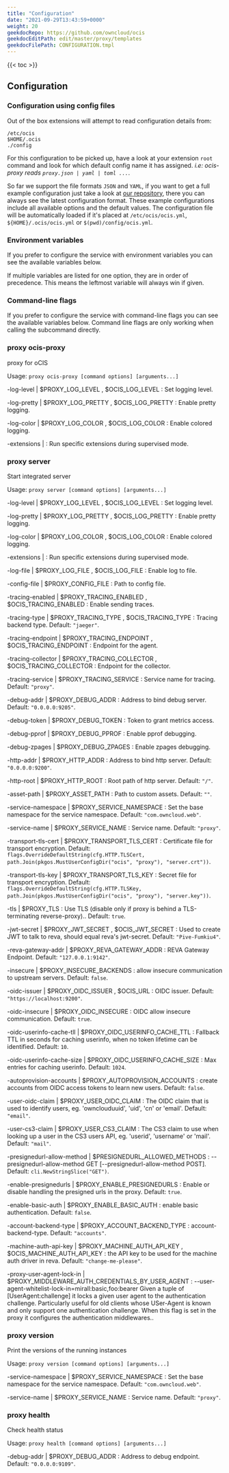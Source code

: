 ```yaml
---
title: "Configuration"
date: "2021-09-29T13:43:59+0000"
weight: 20
geekdocRepo: https://github.com/owncloud/ocis
geekdocEditPath: edit/master/proxy/templates
geekdocFilePath: CONFIGURATION.tmpl
---
```


{{< toc >}}

## Configuration

### Configuration using config files

Out of the box extensions will attempt to read configuration details from:

```console
/etc/ocis
$HOME/.ocis
./config
```

For this configuration to be picked up, have a look at your extension `root` command and look for which default config name it has assigned. *i.e: ocis-proxy reads `proxy.json | yaml | toml ...`*.

So far we support the file formats `JSON` and `YAML`, if you want to get a full example configuration just take a look at [our repository](https://github.com/owncloud/ocis/tree/master/proxy/config), there you can always see the latest configuration format. These example configurations include all available options and the default values. The configuration file will be automatically loaded if it's placed at `/etc/ocis/ocis.yml`, `${HOME}/.ocis/ocis.yml` or `$(pwd)/config/ocis.yml`.

### Environment variables

If you prefer to configure the service with environment variables you can see the available variables below.

If multiple variables are listed for one option, they are in order of precedence. This means the leftmost variable will always win if given.

### Command-line flags

If you prefer to configure the service with command-line flags you can see the available variables below. Command line flags are only working when calling the subcommand directly.

### proxy ocis-proxy

proxy for oCIS

Usage: `proxy ocis-proxy [command options] [arguments...]`


-log-level |  $PROXY_LOG_LEVEL , $OCIS_LOG_LEVEL
: Set logging level.


-log-pretty |  $PROXY_LOG_PRETTY , $OCIS_LOG_PRETTY
: Enable pretty logging.


-log-color |  $PROXY_LOG_COLOR , $OCIS_LOG_COLOR
: Enable colored logging.


-extensions | 
: Run specific extensions during supervised mode.







































### proxy server

Start integrated server

Usage: `proxy server [command options] [arguments...]`


-log-level |  $PROXY_LOG_LEVEL , $OCIS_LOG_LEVEL
: Set logging level.


-log-pretty |  $PROXY_LOG_PRETTY , $OCIS_LOG_PRETTY
: Enable pretty logging.


-log-color |  $PROXY_LOG_COLOR , $OCIS_LOG_COLOR
: Enable colored logging.


-extensions | 
: Run specific extensions during supervised mode.



-log-file |  $PROXY_LOG_FILE , $OCIS_LOG_FILE
: Enable log to file.


-config-file |  $PROXY_CONFIG_FILE
: Path to config file.


-tracing-enabled |  $PROXY_TRACING_ENABLED , $OCIS_TRACING_ENABLED
: Enable sending traces.


-tracing-type |  $PROXY_TRACING_TYPE , $OCIS_TRACING_TYPE
: Tracing backend type. Default: `"jaeger"`.


-tracing-endpoint |  $PROXY_TRACING_ENDPOINT , $OCIS_TRACING_ENDPOINT
: Endpoint for the agent.


-tracing-collector |  $PROXY_TRACING_COLLECTOR , $OCIS_TRACING_COLLECTOR
: Endpoint for the collector.


-tracing-service |  $PROXY_TRACING_SERVICE
: Service name for tracing. Default: `"proxy"`.


-debug-addr |  $PROXY_DEBUG_ADDR
: Address to bind debug server. Default: `"0.0.0.0:9205"`.


-debug-token |  $PROXY_DEBUG_TOKEN
: Token to grant metrics access.


-debug-pprof |  $PROXY_DEBUG_PPROF
: Enable pprof debugging.


-debug-zpages |  $PROXY_DEBUG_ZPAGES
: Enable zpages debugging.


-http-addr |  $PROXY_HTTP_ADDR
: Address to bind http server. Default: `"0.0.0.0:9200"`.


-http-root |  $PROXY_HTTP_ROOT
: Root path of http server. Default: `"/"`.


-asset-path |  $PROXY_ASSET_PATH
: Path to custom assets. Default: `""`.


-service-namespace |  $PROXY_SERVICE_NAMESPACE
: Set the base namespace for the service namespace. Default: `"com.owncloud.web"`.


-service-name |  $PROXY_SERVICE_NAME
: Service name. Default: `"proxy"`.


-transport-tls-cert |  $PROXY_TRANSPORT_TLS_CERT
: Certificate file for transport encryption. Default: `flags.OverrideDefaultString(cfg.HTTP.TLSCert, path.Join(pkgos.MustUserConfigDir("ocis", "proxy"), "server.crt"))`.


-transport-tls-key |  $PROXY_TRANSPORT_TLS_KEY
: Secret file for transport encryption. Default: `flags.OverrideDefaultString(cfg.HTTP.TLSKey, path.Join(pkgos.MustUserConfigDir("ocis", "proxy"), "server.key"))`.


-tls |  $PROXY_TLS
: Use TLS (disable only if proxy is behind a TLS-terminating reverse-proxy).. Default: `true`.


-jwt-secret |  $PROXY_JWT_SECRET , $OCIS_JWT_SECRET
: Used to create JWT to talk to reva, should equal reva's jwt-secret. Default: `"Pive-Fumkiu4"`.


-reva-gateway-addr |  $PROXY_REVA_GATEWAY_ADDR
: REVA Gateway Endpoint. Default: `"127.0.0.1:9142"`.


-insecure |  $PROXY_INSECURE_BACKENDS
: allow insecure communication to upstream servers. Default: `false`.


-oidc-issuer |  $PROXY_OIDC_ISSUER , $OCIS_URL
: OIDC issuer. Default: `"https://localhost:9200"`.


-oidc-insecure |  $PROXY_OIDC_INSECURE
: OIDC allow insecure communication. Default: `true`.


-oidc-userinfo-cache-tll |  $PROXY_OIDC_USERINFO_CACHE_TTL
: Fallback TTL in seconds for caching userinfo, when no token lifetime can be identified. Default: `10`.


-oidc-userinfo-cache-size |  $PROXY_OIDC_USERINFO_CACHE_SIZE
: Max entries for caching userinfo. Default: `1024`.


-autoprovision-accounts |  $PROXY_AUTOPROVISION_ACCOUNTS
: create accounts from OIDC access tokens to learn new users. Default: `false`.


-user-oidc-claim |  $PROXY_USER_OIDC_CLAIM
: The OIDC claim that is used to identify users, eg. 'ownclouduuid', 'uid', 'cn' or 'email'. Default: `"email"`.


-user-cs3-claim |  $PROXY_USER_CS3_CLAIM
: The CS3 claim to use when looking up a user in the CS3 users API, eg. 'userid', 'username' or 'mail'. Default: `"mail"`.


-presignedurl-allow-method |  $PRESIGNEDURL_ALLOWED_METHODS
: --presignedurl-allow-method GET [--presignedurl-allow-method POST]. Default: `cli.NewStringSlice("GET")`.


-enable-presignedurls |  $PROXY_ENABLE_PRESIGNEDURLS
: Enable or disable handling the presigned urls in the proxy. Default: `true`.


-enable-basic-auth |  $PROXY_ENABLE_BASIC_AUTH
: enable basic authentication. Default: `false`.


-account-backend-type |  $PROXY_ACCOUNT_BACKEND_TYPE
: account-backend-type. Default: `"accounts"`.


-machine-auth-api-key |  $PROXY_MACHINE_AUTH_API_KEY , $OCIS_MACHINE_AUTH_API_KEY
: the API key to be used for the machine auth driver in reva. Default: `"change-me-please"`.


-proxy-user-agent-lock-in |  $PROXY_MIDDLEWARE_AUTH_CREDENTIALS_BY_USER_AGENT
: --user-agent-whitelist-lock-in=mirall:basic,foo:bearer Given a tuple of [UserAgent:challenge] it locks a given user agent to the authentication challenge. Particularly useful for old clients whose USer-Agent is known and only support one authentication challenge. When this flag is set in the proxy it configures the authentication middlewares..



### proxy version

Print the versions of the running instances

Usage: `proxy version [command options] [arguments...]`










































-service-namespace |  $PROXY_SERVICE_NAMESPACE
: Set the base namespace for the service namespace. Default: `"com.owncloud.web"`.


-service-name |  $PROXY_SERVICE_NAME
: Service name. Default: `"proxy"`.

### proxy health

Check health status

Usage: `proxy health [command options] [arguments...]`






-debug-addr |  $PROXY_DEBUG_ADDR
: Address to debug endpoint. Default: `"0.0.0.0:9109"`.






































